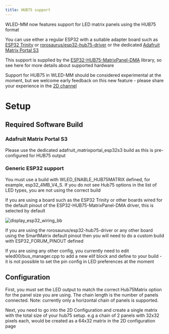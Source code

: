 ```yaml
---
title: HUB75 support
---
```


WLED-MM now features support for LED matrix panels using the HUB75 format

You can use either a regular ESP32 with a suitable adapter board such as [ESP32 Trinity](https://esp32trinity.com/) or [rorosaurus/esp32-hub75-driver](https://github.com/rorosaurus/esp32-hub75-driver) or the dedicated [Adafruit Matrix Portal S3](https://www.adafruit.com/product/5778)

This support is supplied by the [ESP32-HUB75-MatrixPanel-DMA](https://github.com/mrcodetastic/ESP32-HUB75-MatrixPanel-DMA?tab=readme-ov-file) library, so see here for more details about supported hardware

Support for HUB75 in WLED-MM should be considered experimental at the moment, but we welcome early feedback on this new feature - please share your experience in the [2D channel](https://discord.gg/Pgdv8MgR)

# Setup
## Required Software Build
### Adafruit Matrix Portal S3
Please use the dedicated adafruit_matrixportal_esp32s3 build as this is pre-configured for HUB75 output

### Generic ESP32 support
You must use a build with WLED_ENABLE_HUB75MATRIX defined, for example, esp32_4MB_V4_S. If you do not see Hub75 options in the list of LED types, you are not using the correct build

If you are using a board such as the ESP32 Trinity or other boards wired for the default pinout of the ESP32-HUB75-MatrixPanel-DMA driver, this is selected by default

![display_esp32_wiring_bb](https://github.com/user-attachments/assets/9fd3cf9f-b6b3-42ce-ba52-cea015e95024)


If you are using the rorosaurus/esp32-hub75-driver or any other board using the SmartMatrix default pinout then you will need to do a custom build with ESP32_FORUM_PINOUT defined

If you are using any other config, you currently need to edit wled00/bus_manager.cpp to add a new elif block and define to your build - it is not possible to set the pin config in LED preferences at the moment

## Configuration
First, you must set the LED output to match the correct Hub75Matrix option for the panel size you are using. The chain length is the number of panels connected. Note: currently only a horizontal chain of panels is supported.

Next, you need to go into the 2D Configuration and create a single matrix with the total size of your hub75 setup. e.g a chain of 2 panels with 32x32 pixels each, would be created as a 64x32 matrix in the 2D configuration page
